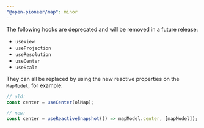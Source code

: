 ```yaml
---
"@open-pioneer/map": minor
---
```


The following hooks are deprecated and will be removed in a future release:

-   `useView`
-   `useProjection`
-   `useResolution`
-   `useCenter`
-   `useScale`

They can all be replaced by using the new reactive properties on the `MapModel`, for example:

```javascript
// old:
const center = useCenter(olMap);

// new:
const center = useReactiveSnapshot(() => mapModel.center, [mapModel]);
```
